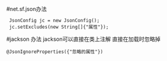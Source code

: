 #net.sf.json办法
```$xslt
 JsonConfig jc = new JsonConfig();
 jc.setExcludes(new String[]{"属性"});
```
#jackson 办法
jackson可以直接在类上注解 直接在加载时忽略掉
```$xslt
@JsonIgnoreProperties({"忽略的属性"})
```